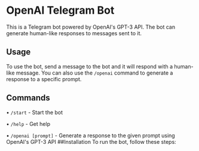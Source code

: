 # OpenAI Telegram Bot
This is a Telegram bot powered by OpenAI's GPT-3 API. The bot can generate human-like responses to messages sent to it.
## Usage
To use the bot, send a message to the bot and it will respond with a human-like message. You can also use the `/openai` command to generate a response to a specific prompt.
## Commands
• `/start` - Start the bot

• `/help` - Get help

• `/openai [prompt]` - Generate a response to the given prompt using OpenAI's GPT-3 API
##Installation
To run the bot, follow these steps:
